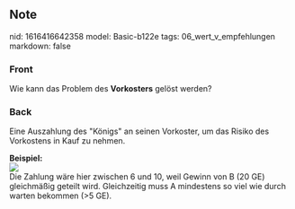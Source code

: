 ## Note
nid: 1616416642358
model: Basic-b122e
tags: 06_wert_v_empfehlungen
markdown: false

### Front
Wie kann das Problem des <b>Vorkosters</b> gelöst werden?

### Back
Eine Auszahlung des "Königs" an seinen Vorkoster, um das Risiko des
Vorkostens in Kauf zu nehmen.
<div>
  <b>Beispiel:</b>
</div>
<div><img src=
paste-dfb789c8064065407d0790655186e540f10f4c9c.jpg></div>
<div>
  Die Zahlung wäre hier zwischen 6 und 10, weil Gewinn von B (20
  GE) gleichmäßig geteilt wird. Gleichzeitig muss A mindestens so
  viel wie durch warten bekommen (>5 GE).
</div>
